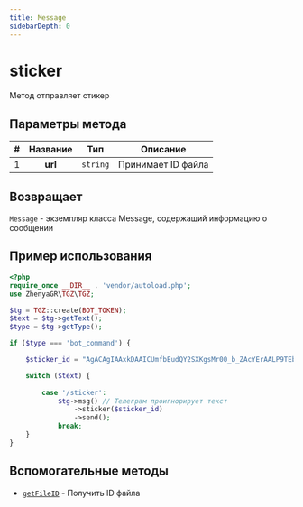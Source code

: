 ```yaml
---
title: Message
sidebarDepth: 0
---
```


# sticker
Метод отправляет стикер

## Параметры метода
| # | Название |       Тип        |      Описание       |
|:-:|:--------:|:----------------:|:-------------------:|
| 1 | **url**  |     `string`     | Принимает ID файла |

## Возвращает
`Message` - экземпляр класса Message, содержащий информацию о сообщении

## Пример использования
```php
<?php
require_once __DIR__ . 'vendor/autoload.php'; 
use ZhenyaGR\TGZ\TGZ;

$tg = TGZ::create(BOT_TOKEN);
$text = $tg->getText();
$type = $tg->getType();

if ($type === 'bot_command') {

    $sticker_id = "AgACAgIAAxkDAAICUmfbEudQY2SXKgsMr00_b_ZAcYErAALP9TEbJsnZSlufCaTwR76hAQADAgADeQADNgQ";

    switch ($text) {
           
        case '/sticker':
            $tg->msg() // Телеграм проигнорирует текст
                ->sticker($sticker_id)
                ->send();
            break;
    }
}
```

## Вспомогательные методы
- [`getFileID`](/classes/tgzMethods/getFileID.md) - Получить ID файла
